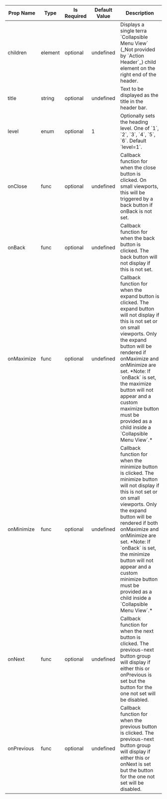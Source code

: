 <table><thead><tr><th>Prop Name</th><th>Type</th><th>Is Required</th><th>Default Value</th><th>Description</th></tr></thead><tbody><tr><td>children</td><td>element</td><td>optional</td><td>undefined</td><td>Displays a single terra `Collapsible Menu View` (_Not provided by `Action Header`_) child element on the right end of the header.</td></tr><tr><td>title</td><td>string</td><td>optional</td><td>undefined</td><td>Text to be displayed as the title in the header bar.</td></tr><tr><td>level</td><td>enum</td><td>optional</td><td>1</td><td>Optionally sets the heading level. One of `1`, `2`, `3`, `4`, `5`, `6`. Default `level=1`.</td></tr><tr><td>onClose</td><td>func</td><td>optional</td><td>undefined</td><td>Callback function for when the close button is clicked. On small viewports, this will be triggered by a back button if onBack is not set.</td></tr><tr><td>onBack</td><td>func</td><td>optional</td><td>undefined</td><td>Callback function for when the back button is clicked. The back button will not display if this is not set.</td></tr><tr><td>onMaximize</td><td>func</td><td>optional</td><td>undefined</td><td>Callback function for when the expand button is clicked. The expand button will not display if this is not set or on small viewports. Only the expand button will be rendered if onMaximize and onMinimize are set.  *Note: If `onBack` is set, the maximize button will not appear and a custom maximize button must be provided as a child inside a `Collapsible Menu View`.*</td></tr><tr><td>onMinimize</td><td>func</td><td>optional</td><td>undefined</td><td>Callback function for when the minimize button is clicked. The minimize button will not display if this is not set or on small viewports. Only the expand button will be rendered if both onMaximize and onMinimize are set.  *Note: If `onBack` is set, the minimize button will not appear and a custom minimize button must be provided as a child inside a `Collapsible Menu View`.*</td></tr><tr><td>onNext</td><td>func</td><td>optional</td><td>undefined</td><td>Callback function for when the next button is clicked. The previous-next button group will display if either this or onPrevious is set but the button for the one not set will be disabled.</td></tr><tr><td>onPrevious</td><td>func</td><td>optional</td><td>undefined</td><td>Callback function for when the previous button is clicked. The previous-next button group will display if either this or onNext is set but the button for the one not set will be disabled.</td></tr></tbody><table>